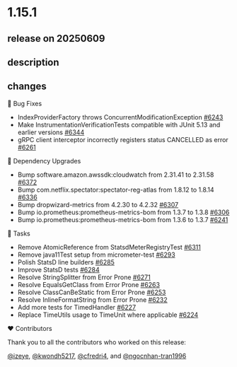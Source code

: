 # 1.15.1

## release on 20250609
## description
## changes
🐞 Bug Fixes

* IndexProviderFactory throws ConcurrentModificationException <a href="https://github.com/micrometer-metrics/micrometer/issues/6243" data-hovercard-type="issue" data-hovercard-url="/micrometer-metrics/micrometer/issues/6243/hovercard">#6243</a>
* Make InstrumentationVerificationTests compatible with JUnit 5.13 and earlier versions <a href="https://github.com/micrometer-metrics/micrometer/issues/6344" data-hovercard-type="issue" data-hovercard-url="/micrometer-metrics/micrometer/issues/6344/hovercard">#6344</a>
* gRPC client interceptor incorrectly registers status CANCELLED as error <a href="https://github.com/micrometer-metrics/micrometer/issues/6261" data-hovercard-type="issue" data-hovercard-url="/micrometer-metrics/micrometer/issues/6261/hovercard">#6261</a>

🔨 Dependency Upgrades

* Bump software.amazon.awssdk:cloudwatch from 2.31.41 to 2.31.58 <a href="https://github.com/micrometer-metrics/micrometer/pull/6372" data-hovercard-type="pull_request" data-hovercard-url="/micrometer-metrics/micrometer/pull/6372/hovercard">#6372</a>
* Bump com.netflix.spectator:spectator-reg-atlas from 1.8.12 to 1.8.14 <a href="https://github.com/micrometer-metrics/micrometer/pull/6336" data-hovercard-type="pull_request" data-hovercard-url="/micrometer-metrics/micrometer/pull/6336/hovercard">#6336</a>
* Bump dropwizard-metrics from 4.2.30 to 4.2.32 <a href="https://github.com/micrometer-metrics/micrometer/pull/6307" data-hovercard-type="pull_request" data-hovercard-url="/micrometer-metrics/micrometer/pull/6307/hovercard">#6307</a>
* Bump io.prometheus:prometheus-metrics-bom from 1.3.7 to 1.3.8 <a href="https://github.com/micrometer-metrics/micrometer/pull/6306" data-hovercard-type="pull_request" data-hovercard-url="/micrometer-metrics/micrometer/pull/6306/hovercard">#6306</a>
* Bump io.prometheus:prometheus-metrics-bom from 1.3.6 to 1.3.7 <a href="https://github.com/micrometer-metrics/micrometer/pull/6241" data-hovercard-type="pull_request" data-hovercard-url="/micrometer-metrics/micrometer/pull/6241/hovercard">#6241</a>

📝 Tasks

* Remove AtomicReference from StatsdMeterRegistryTest <a href="https://github.com/micrometer-metrics/micrometer/issues/6311" data-hovercard-type="issue" data-hovercard-url="/micrometer-metrics/micrometer/issues/6311/hovercard">#6311</a>
* Remove java11Test setup from micrometer-test <a href="https://github.com/micrometer-metrics/micrometer/pull/6293" data-hovercard-type="pull_request" data-hovercard-url="/micrometer-metrics/micrometer/pull/6293/hovercard">#6293</a>
* Polish StatsD line builders <a href="https://github.com/micrometer-metrics/micrometer/pull/6285" data-hovercard-type="pull_request" data-hovercard-url="/micrometer-metrics/micrometer/pull/6285/hovercard">#6285</a>
* Improve StatsD tests <a href="https://github.com/micrometer-metrics/micrometer/issues/6284" data-hovercard-type="issue" data-hovercard-url="/micrometer-metrics/micrometer/issues/6284/hovercard">#6284</a>
* Resolve StringSplitter from Error Prone <a href="https://github.com/micrometer-metrics/micrometer/pull/6271" data-hovercard-type="pull_request" data-hovercard-url="/micrometer-metrics/micrometer/pull/6271/hovercard">#6271</a>
* Resolve EqualsGetClass from Error Prone <a href="https://github.com/micrometer-metrics/micrometer/pull/6263" data-hovercard-type="pull_request" data-hovercard-url="/micrometer-metrics/micrometer/pull/6263/hovercard">#6263</a>
* Resolve ClassCanBeStatic from Error Prone <a href="https://github.com/micrometer-metrics/micrometer/pull/6253" data-hovercard-type="pull_request" data-hovercard-url="/micrometer-metrics/micrometer/pull/6253/hovercard">#6253</a>
* Resolve InlineFormatString from Error Prone <a href="https://github.com/micrometer-metrics/micrometer/pull/6232" data-hovercard-type="pull_request" data-hovercard-url="/micrometer-metrics/micrometer/pull/6232/hovercard">#6232</a>
* Add more tests for TimedHandler <a href="https://github.com/micrometer-metrics/micrometer/issues/6227" data-hovercard-type="issue" data-hovercard-url="/micrometer-metrics/micrometer/issues/6227/hovercard">#6227</a>
* Replace TimeUtils usage to TimeUnit where applicable <a href="https://github.com/micrometer-metrics/micrometer/pull/6224" data-hovercard-type="pull_request" data-hovercard-url="/micrometer-metrics/micrometer/pull/6224/hovercard">#6224</a>

❤️ Contributors

Thank you to all the contributors who worked on this release:

<a class="user-mention notranslate" data-hovercard-type="user" data-hovercard-url="/users/izeye/hovercard" data-octo-click="hovercard-link-click" data-octo-dimensions="link_type:self" href="https://github.com/izeye">@izeye</a>, <a class="user-mention notranslate" data-hovercard-type="user" data-hovercard-url="/users/kwondh5217/hovercard" data-octo-click="hovercard-link-click" data-octo-dimensions="link_type:self" href="https://github.com/kwondh5217">@kwondh5217</a>, <a class="user-mention notranslate" data-hovercard-type="user" data-hovercard-url="/users/cfredri4/hovercard" data-octo-click="hovercard-link-click" data-octo-dimensions="link_type:self" href="https://github.com/cfredri4">@cfredri4</a>, and <a class="user-mention notranslate" data-hovercard-type="user" data-hovercard-url="/users/ngocnhan-tran1996/hovercard" data-octo-click="hovercard-link-click" data-octo-dimensions="link_type:self" href="https://github.com/ngocnhan-tran1996">@ngocnhan-tran1996</a>

